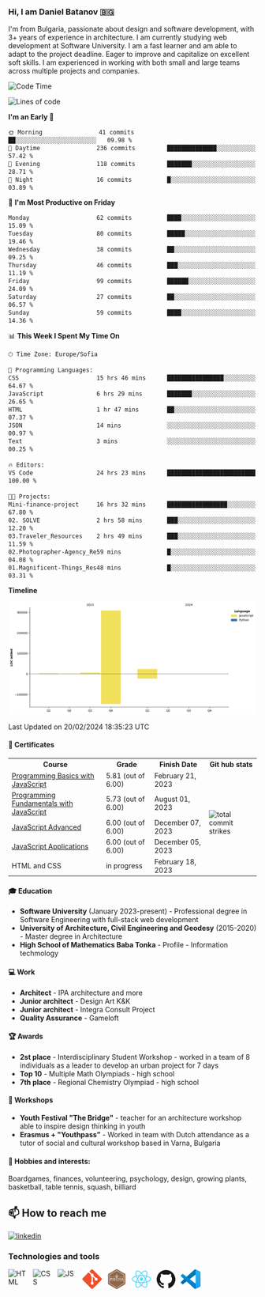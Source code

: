 ### Hi, I am Daniel Batanov 🇧🇬
I'm from Bulgaria, passionate about design and software development, with 3+ years of experience in architecture. I am currently studying web development at Software University. I am a fast learner and am able to adapt to the project deadline. Eager to improve and capitalize on excellent soft skills. I am experienced in working with both small and large teams across multiple projects and companies.

<!--START_SECTION:waka-->
![Code Time](http://img.shields.io/badge/Code%20Time-542%20hrs%2052%20mins-blue)

![Lines of code](https://img.shields.io/badge/From%20Hello%20World%20I%27ve%20Written-342.6%20thousand%20lines%20of%20code-blue)

**I'm an Early 🐤** 

```text
🌞 Morning                41 commits          ██░░░░░░░░░░░░░░░░░░░░░░░   09.98 % 
🌆 Daytime                236 commits         ██████████████░░░░░░░░░░░   57.42 % 
🌃 Evening                118 commits         ███████░░░░░░░░░░░░░░░░░░   28.71 % 
🌙 Night                  16 commits          █░░░░░░░░░░░░░░░░░░░░░░░░   03.89 % 
```
📅 **I'm Most Productive on Friday** 

```text
Monday                   62 commits          ████░░░░░░░░░░░░░░░░░░░░░   15.09 % 
Tuesday                  80 commits          █████░░░░░░░░░░░░░░░░░░░░   19.46 % 
Wednesday                38 commits          ██░░░░░░░░░░░░░░░░░░░░░░░   09.25 % 
Thursday                 46 commits          ███░░░░░░░░░░░░░░░░░░░░░░   11.19 % 
Friday                   99 commits          ██████░░░░░░░░░░░░░░░░░░░   24.09 % 
Saturday                 27 commits          ██░░░░░░░░░░░░░░░░░░░░░░░   06.57 % 
Sunday                   59 commits          ████░░░░░░░░░░░░░░░░░░░░░   14.36 % 
```


📊 **This Week I Spent My Time On** 

```text
🕑︎ Time Zone: Europe/Sofia

💬 Programming Languages: 
CSS                      15 hrs 46 mins      ████████████████░░░░░░░░░   64.67 % 
JavaScript               6 hrs 29 mins       ███████░░░░░░░░░░░░░░░░░░   26.65 % 
HTML                     1 hr 47 mins        ██░░░░░░░░░░░░░░░░░░░░░░░   07.37 % 
JSON                     14 mins             ░░░░░░░░░░░░░░░░░░░░░░░░░   00.97 % 
Text                     3 mins              ░░░░░░░░░░░░░░░░░░░░░░░░░   00.25 % 

🔥 Editors: 
VS Code                  24 hrs 23 mins      █████████████████████████   100.00 % 

🐱‍💻 Projects: 
Mini-finance-project     16 hrs 32 mins      █████████████████░░░░░░░░   67.80 % 
02. SOLVE                2 hrs 58 mins       ███░░░░░░░░░░░░░░░░░░░░░░   12.20 % 
03.Traveler_Resources    2 hrs 49 mins       ███░░░░░░░░░░░░░░░░░░░░░░   11.59 % 
02.Photographer-Agency_Re59 mins             █░░░░░░░░░░░░░░░░░░░░░░░░   04.08 % 
01.Magnificent-Things_Res48 mins             █░░░░░░░░░░░░░░░░░░░░░░░░   03.31 % 
```

**Timeline**

![Lines of Code chart](https://raw.githubusercontent.com/batanoffs/batanoffs/main/assets/bar_graph.png)


 Last Updated on 20/02/2024 18:35:23 UTC
<!--END_SECTION:waka-->

#### :scroll: Certificates
<table>
  <tr>
    <th>Course</th>
    <th>Grade</th>
    <th>Finish Date</th>
    <th>Git hub stats</th>
  </tr>
  <tr>
    <td><a href="https://softuni.bg/Certificates/Details/159814/4fcfee60">Programming Basics with JavaScript</a></td>
    <td>5.81 (out of 6.00)</td>
    <td>February 21, 2023</td>
    <td rowspan="5"><img align="center" src="https://github-readme-streak-stats.herokuapp.com/?user=batanoffs&layout=compact&hide_border=true" alt="total commit strikes"/></td>
  </tr>
  <tr>
    <td><a href="https://softuni.bg/Certificates/Details/180198/31625e83">Programming Fundamentals with JavaScript</a></td>
    <td>5.73 (out of 6.00)</td>
    <td>August 01, 2023</td>
  </tr>
  <tr>
    <td><a href="https://softuni.bg/Certificates/Details/195467/d2fe5f99">JavaScript Advanced</a></td>
    <td>6.00 (out of 6.00)</td>
    <td>December 07, 2023</td>
  </tr>
  <tr>
    <td><a href="https://softuni.bg/Certificates/Details/195298/1f9f9bde">JavaScript Applications</a></td>
    <td>6.00 (out of 6.00)</td>
    <td>December 05, 2023</td>
  </tr>
  <tr>
    <td>HTML and CSS</td>
    <td> in progress </td>
    <td>February 18, 2023</td>
  </tr>
</table>

#### 🎓 Education
- **Software University** (January 2023-present) - Professional degree in Software Engineering with full-stack web development
- **University of Architecture, Civil Engineering and Geodesy** (2015-2020) - Master degree in Architecture
- **High School of Mathematics Baba Tonka** - Profile - Information techmology

#### 💻 Work
- **Architect** - IPA architecture and more
- **Junior architect** - Design Art K&K
- **Junior architect** - Integra Consult Project
- **Quality Assurance** - Gameloft

#### 🏆 Awards
- **2st place** - Interdisciplinary Student Workshop - worked in a team of 8 individuals as a leader to
develop an urban project for 7 days
- **Top 10** - Multiple Math Olympiads - high school
- **7th place** - Regional Chemistry Olympiad - high school

#### :busts_in_silhouette: Workshops
- **Youth Festival "The Bridge"** - teacher for an architecture workshop able to inspire design thinking in youth
- **Erasmus + "Youthpass”** - Worked in team with Dutch attendance as a tutor of social and cultural workshop based in Varna, Bulgaria

#### 🤹 Hobbies and interests: 
Boardgames, finances, volunteering, psychology, design, growing plants, basketball, table tennis, squash, billiard

## 📫 How to reach me
[![linkedin](https://img.shields.io/badge/linkedin-0A66C2?style=for-the-badge&logo=linkedin&logoColor=white)](https://bg.linkedin.com/in/daniel-batanov-6799b31a3)

### Technologies and tools
<img align="left" alt="HTML" width="40px" style="padding-right:10px;" src="https://cdn.jsdelivr.net/gh/devicons/devicon/icons/html5/html5-original.svg"/>
<img align="left" alt="CSS" width="40px" style="padding-right:10px;" src="https://cdn.jsdelivr.net/gh/devicons/devicon/icons/css3/css3-original.svg"/>
<img align="left" alt="JS" width="40px" style="padding-right:10px;" src="https://cdn.jsdelivr.net/gh/devicons/devicon/icons/javascript/javascript-original.svg"/>
<img align="left" alt="github" width="40px" style="padding-right:10px;" src="https://github.com/devicons/devicon/blob/master/icons/git/git-original.svg"/>
<img align="left" alt="mocha" width="40px" style="padding-right:10px;" src="https://github.com/devicons/devicon/blob/v2.14.0/icons/mocha/mocha-plain.svg"/>
<img align="left" alt="mocha" width="40px" style="padding-right:10px;" src="https://github.com/devicons/devicon/blob/v2.14.0/icons/react/react-original.svg"/>
<img align="left" alt="mocha" width="40px" style="padding-right:10px;" src="https://github.com/devicons/devicon/blob/master/icons/github/github-original.svg"/>
<img align="left" alt="mocha" width="40px" style="padding-right:10px;" src="https://github.com/devicons/devicon/blob/v2.14.0/icons/vscode/vscode-original.svg"/>  

 <!-- <a href="#"><img align="center" src="https://github-profile-trophy.vercel.app/?username=batanoffs&column=-1&margin-w=8&margin-h=2" alt="GitHub Trophies" /></a> -->



